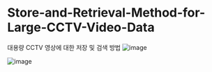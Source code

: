 # Store-and-Retrieval-Method-for-Large-CCTV-Video-Data
대용량 CCTV 영상에 대한 저장 및 검색 방법
![image](https://s3-us-west-2.amazonaws.com/secure.notion-static.com/258256ab-6081-4072-bb3d-1cdce8bf9aa3/Untitled.png)

   ![image](https://user-images.githubusercontent.com/39446946/187837515-ecb55386-6359-4d4d-b7da-9288068d4197.png)
